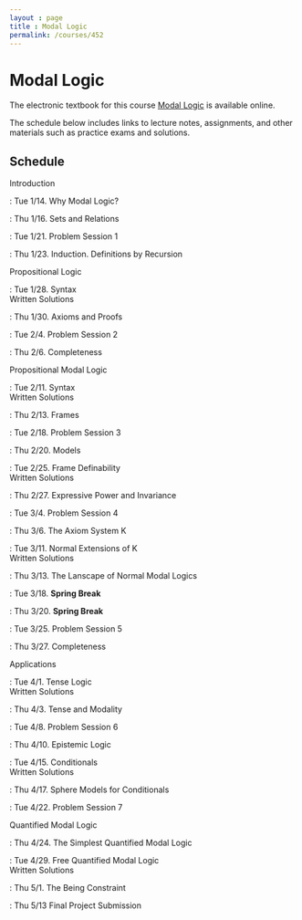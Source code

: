 ```yaml
---
layout : page
title : Modal Logic
permalink: /courses/452
---
```




# Modal Logic

The electronic textbook for this course [Modal Logic](https://modal-logic.gabrieluzquiano.org/) is available online. 

The schedule below includes links to lecture notes, assignments, and other materials such as practice exams and solutions.

## Schedule

Introduction

:	Tue 1/14.	Why Modal Logic?

:	Thu 1/16.	Sets and Relations 

:	Tue 1/21.	Problem Session 1 <br/>

:	Thu 1/23.	Induction. Definitions by Recursion

Propositional Logic

:	Tue 1/28.	Syntax<br/>Written Solutions

:	Thu 1/30.	Axioms and Proofs

:	Tue 2/4.	Problem Session 2 <br/>

:	Thu 2/6.	 Completeness

Propositional Modal Logic

:	Tue 2/11.	Syntax<br/>Written Solutions

:	Thu 2/13.	Frames

:	Tue 2/18.	Problem Session 3 <br/>

:	Thu 2/20.	Models

:	Tue 2/25.	Frame Definability<br/>Written Solutions

:	Thu 2/27.	Expressive Power and Invariance

:	Tue 3/4.	Problem Session 4 <br/>

:	Thu 3/6.	The Axiom System $\textsf{K}$	

:	Tue 3/11.	Normal Extensions of $\textsf{K}$<br/>Written Solutions	

:	Thu 3/13.	The Lanscape of Normal Modal Logics

:	Tue 3/18.	 **Spring Break**

:	Thu 3/20.	**Spring Break**

:	Tue 3/25.	Problem Session 5 <br/>

:	Thu 3/27.	Completeness

Applications

:	Tue 4/1.	Tense Logic<br/>Written Solutions	

:	Thu 4/3.	Tense and Modality

:	Tue 4/8.	Problem Session 6 <br/>

:	Thu 4/10.	Epistemic Logic

:	Tue 4/15.	Conditionals<br/>Written Solutions	

:	Thu 4/17.	Sphere Models for Conditionals

:	Tue 4/22.	Problem Session 7 <br/>

Quantified Modal Logic

:	Thu 4/24.	The Simplest Quantified Modal Logic

:	Tue 4/29.	Free Quantified Modal Logic<br/>Written Solutions	

:	Thu 5/1.	The Being Constraint <br/>



:	Thu 5/13	Final Project Submission



